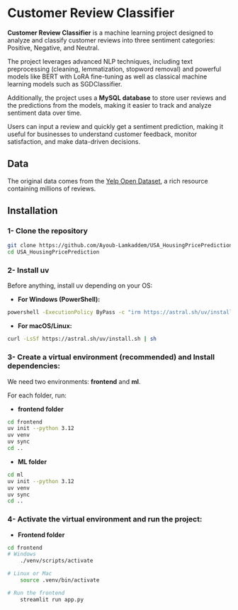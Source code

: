 # Customer Review Classifier

**Customer Review Classifier** is a machine learning project designed to analyze and classify customer reviews into three sentiment categories: Positive, Negative, and Neutral.

The project leverages advanced NLP techniques, including text preprocessing (cleaning, lemmatization, stopword removal) and powerful models like BERT with LoRA fine-tuning as well as classical machine learning models such as SGDClassifier.

Additionally, the project uses a **MySQL database** to store user reviews and the predictions from the models, making it easier to track and analyze sentiment data over time.

Users can input a review and quickly get a sentiment prediction, making it useful for businesses to understand customer feedback, monitor satisfaction, and make data-driven decisions.

## Data

The original data comes from the [Yelp Open Dataset](https://www.kaggle.com/datasets/yelp-dataset/yelp-dataset), a rich resource containing millions of reviews.

## Installation

### 1- Clone the repository
```bash
git clone https://github.com/Ayoub-Lamkaddem/USA_HousingPricePrediction.git
cd USA_HousingPricePrediction
```

### 2- Install **uv**
Before anything, install uv depending on your OS:

- **For Windows (PowerShell):**
```bash
powershell -ExecutionPolicy ByPass -c "irm https://astral.sh/uv/install.ps1 | iex"
```
- **For macOS/Linux:**
```bash
curl -LsSf https://astral.sh/uv/install.sh | sh
```
### 3- Create a virtual environment (recommended) and Install dependencies:
We need two environments: **frontend** and **ml**.

For each folder, run:
- **frontend folder**
```bash
cd frontend
uv init --python 3.12
uv venv
uv sync
cd ..
```
- **ML folder**
```bash
cd ml
uv init --python 3.12
uv venv
uv sync
cd ..
```

### 4- Activate the virtual environment and run the project:
- **Frontend folder**
```bash
cd frontend
# Windows
    ./venv/scripts/activate

# Linux or Mac
    source .venv/bin/activate

# Run the frontend
    streamlit run app.py
```
